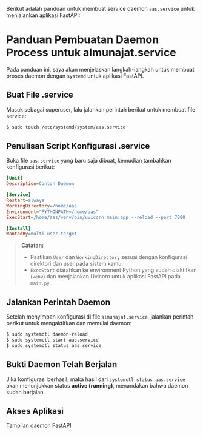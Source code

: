 Berikut adalah panduan untuk membuat service daemon `aas.service` untuk menjalankan aplikasi FastAPI:

# Panduan Pembuatan Daemon Process untuk almunajat.service

Pada panduan ini, saya akan menjelaskan langkah-langkah untuk membuat proses daemon dengan `systemd` untuk aplikasi FastAPI.

## Buat File .service
Masuk sebagai superuser, lalu jalankan perintah berikut untuk membuat file service:

```bash
$ sudo touch /etc/systemd/system/aas.service
```

## Penulisan Script Konfigurasi .service
Buka file `aas.service` yang baru saja dibuat, kemudian tambahkan konfigurasi berikut:

```ini
[Unit]
Description=Contoh Daemon

[Service]
Restart=always
WorkingDirectory=/home/aas
Environment="PYTHONPATH=/home/aas"
ExecStart=/home/aas/venv/bin/uvicorn main:app --reload --port 7080

[Install]
WantedBy=multi-user.target
```

> **Catatan:**
> - Pastikan `User` dan `WorkingDirectory` sesuai dengan konfigurasi direktori dan user pada sistem kamu.
> - `ExecStart` diarahkan ke environment Python yang sudah diaktifkan (`venv`) dan menjalankan Uvicorn untuk aplikasi FastAPI pada `main.py`.

## Jalankan Perintah Daemon

Setelah menyimpan konfigurasi di file `almunajat.service`, jalankan perintah berikut untuk mengaktifkan dan memulai daemon:

```bash
$ sudo systemctl daemon-reload
$ sudo systemctl start aas.service
$ sudo systemctl status aas.service
```

## Bukti Daemon Telah Berjalan
Jika konfigurasi berhasil, maka hasil dari `systemctl status aas.service` akan menunjukkan status **active (running)**, menandakan bahwa daemon sudah berjalan.

## Akses Aplikasi
Tampilan daemon FastAPI